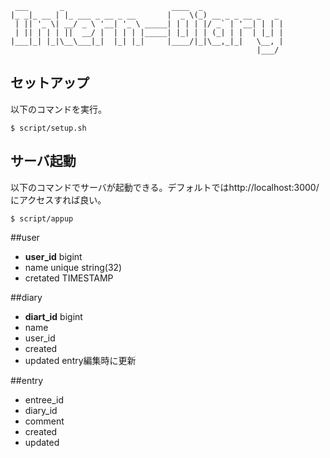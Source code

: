 ```
 ___       _                        ____  _                  
|_ _|_ __ | |_ ___ _ __ _ __       |  _ \(_) __ _ _ __ _   _ 
 | || '_ \| __/ _ \ '__| '_ \ _____| | | | |/ _` | '__| | | |
 | || | | | ||  __/ |  | | | |_____| |_| | | (_| | |  | |_| |
|___|_| |_|\__\___|_|  |_| |_|     |____/|_|\__,_|_|   \__, |
                                                       |___/ 
```

## セットアップ
以下のコマンドを実行。
```
$ script/setup.sh
```

## サーバ起動
以下のコマンドでサーバが起動できる。デフォルトではhttp://localhost:3000/ にアクセスすれば良い。
```
$ script/appup
```

##user
* **user_id** bigint
* name unique string(32)
* cretated TIMESTAMP

	

##diary
* **diart_id** bigint
* name
* user_id
* created
* updated entry編集時に更新

##entry
* entree_id
* diary_id
* comment
* created
* updated	

